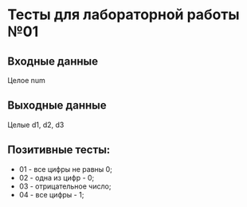 # Тесты для лабораторной работы №01
## Входные данные
Целое num
## Выходные данные
Целые d1, d2, d3
## Позитивные тесты:
- 01 - все цифры не равны 0;
- 02 - одна из цифр - 0;
- 03 - отрицательное число;
- 04 - все цифры - 1;
